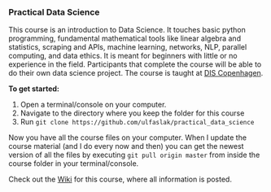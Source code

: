 ### Practical Data Science

This course is an introduction to Data Science. It touches basic python programming, fundamental mathematical tools like linear algebra and statistics, scraping and APIs, machine learning, networks, NLP, parallel computing, and data ethics. It is meant for beginners with little or no experience in the field. Participants that complete the course will be able to do their own data science project. The course is taught at [DIS Copenhagen](https://disabroad.org/copenhagen/courses/computation-analyses-big-data/).

**To get started:**

1. Open a terminal/console on your computer.
2. Navigate to the directory where you keep the folder for this course
3. Run `git clone https://github.com/ulfaslak/practical_data_science`

Now you have all the course files on your computer. When I update the course material (and I do every now and then) you can get the newest version of all the files by executing `git pull origin master` from inside the course folder in your terminal/console.

Check out the [Wiki](https://github.com/ulfaslak/practical_data_science/wiki) for this course, where all information is posted.
